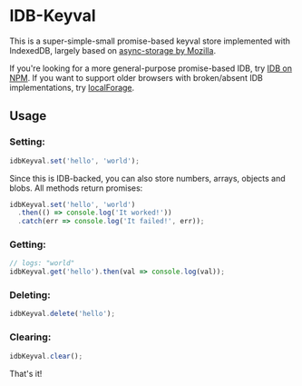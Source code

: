 # IDB-Keyval

This is a super-simple-small promise-based keyval store implemented with IndexedDB, largely based on [async-storage by Mozilla](https://github.com/mozilla-b2g/gaia/blob/master/shared/js/async_storage.js).

If you're looking for a more general-purpose promise-based IDB, try [IDB on NPM](https://www.npmjs.com/package/idb). If you want to support older browsers with broken/absent IDB implementations, try [localForage](https://github.com/localForage/localForage). 

## Usage

### Setting:

```js
idbKeyval.set('hello', 'world');
```

Since this is IDB-backed, you can also store numbers, arrays, objects and blobs. All methods return promises:

```js
idbKeyval.set('hello', 'world')
  .then(() => console.log('It worked!'))
  .catch(err => console.log('It failed!', err));
```

### Getting:

```js
// logs: "world"
idbKeyval.get('hello').then(val => console.log(val));
```

### Deleting:

```js
idbKeyval.delete('hello');
```

### Clearing:

```js
idbKeyval.clear();
```

That's it!